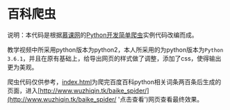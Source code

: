# 百科爬虫

说明：本代码是根据[慕课网](https://www.imooc.com "点击前往")的[Python开发简单爬虫](https://www.imooc.com/learn/563 "点击前往")实例代码改编而成。

教学视频中所采用python版本为python2，本人所采用的为python版本为`Python 3.6.1`，并且在原有基础上，给导出网页的样式做了调整，添加了css，使得输出更为美观。

爬虫代码仅供参考，[index.html]("./blob/master/index.html" '点击查看')为爬完百度百科python相关词条两百条后生成的页面，进入[http://www.wuzhiqin.tk/baike_spider/](http://www.wuzhiqin.tk/baike_spider/ '点击查看')网页查看最终效果。
